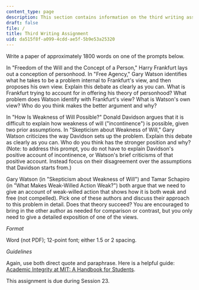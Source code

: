 ```yaml
---
content_type: page
description: This section contains information on the third writing assignment.
draft: false
file: /
title: Third Writing Assignment
uid: da515f8f-a099-4cdd-ae5f-5b9e53a25320
---
```

Write a paper of approximately 1800 words on one of the prompts below.

In "Freedom of the Will and the Concept of a Person," Harry Frankfurt lays out a conception of personhood. In "Free Agency," Gary Watson identifies what he takes to be a problem internal to Frankfurt's view, and then proposes his own view. Explain this debate as clearly as you can. What is Frankfurt trying to account for in offering his theory of personhood? What problem does Watson identify with Frankfurt's view? What is Watson's own view? Who do you think makes the better argument and why?

In "How Is Weakness of Will Possible?" Donald Davidson argues that it is difficult to explain how weakness of will ("incontinence") is possible, given two prior assumptions. In "Skepticism about Weakness of Will," Gary Watson criticizes the way Davidson sets up the problem. Explain this debate as clearly as you can. Who do you think has the stronger position and why? (Note: to address this prompt, you do not have to explain Davidson's positive account of incontinence, or Watson's brief criticisms of that positive account. Instead focus on their disagreement over the assumptions that Davidson starts from.)

Gary Watson (in "Skepticism about Weakness of Will") and Tamar Schapiro (in "What Makes Weak-Willed Action Weak?") both argue that we need to give an account of weak-willed action that shows how it is both weak and free (not compelled). Pick one of these authors and discuss their approach to this problem in detail. Does that theory succeed? You are encouraged to bring in the other author as needed for comparison or contrast, but you only need to give a detailed exposition of one of the views.

*Format*

Word (not PDF); 12-point font; either 1.5 or 2 spacing.

*Guidelines*

Again, use both direct quote and paraphrase. Here is a helpful guide: [Academic Integrity at MIT: A Handbook for Students](https://integrity.mit.edu/handbook/academic-writing/avoiding-plagiarism-paraphrasing).

This assignment is due during Session 23.